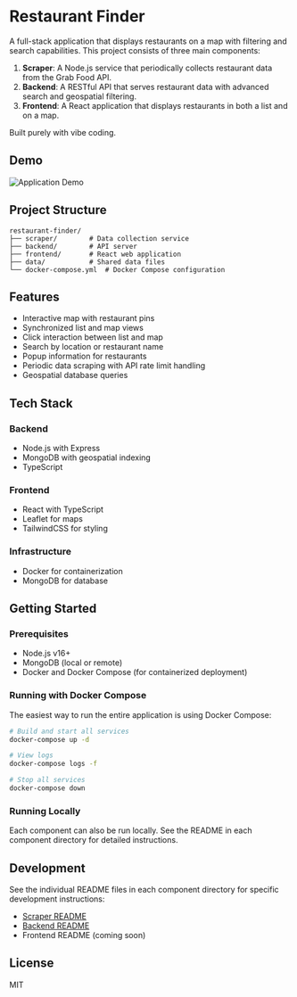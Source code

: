 # Restaurant Finder

A full-stack application that displays restaurants on a map with filtering and search capabilities. This project consists of three main components:

1. **Scraper**: A Node.js service that periodically collects restaurant data from the Grab Food API.
2. **Backend**: A RESTful API that serves restaurant data with advanced search and geospatial filtering.
3. **Frontend**: A React application that displays restaurants in both a list and on a map.

Built purely with vibe coding.

## Demo

![Application Demo](final.gif)

## Project Structure

```
restaurant-finder/
├── scraper/        # Data collection service
├── backend/        # API server
├── frontend/       # React web application
├── data/           # Shared data files
└── docker-compose.yml  # Docker Compose configuration
```

## Features

- Interactive map with restaurant pins
- Synchronized list and map views
- Click interaction between list and map
- Search by location or restaurant name
- Popup information for restaurants
- Periodic data scraping with API rate limit handling
- Geospatial database queries

## Tech Stack

### Backend
- Node.js with Express
- MongoDB with geospatial indexing
- TypeScript

### Frontend
- React with TypeScript
- Leaflet for maps
- TailwindCSS for styling

### Infrastructure
- Docker for containerization
- MongoDB for database

## Getting Started

### Prerequisites

- Node.js v16+
- MongoDB (local or remote)
- Docker and Docker Compose (for containerized deployment)

### Running with Docker Compose

The easiest way to run the entire application is using Docker Compose:

```bash
# Build and start all services
docker-compose up -d

# View logs
docker-compose logs -f

# Stop all services
docker-compose down
```

### Running Locally

Each component can also be run locally. See the README in each component directory for detailed instructions.

## Development

See the individual README files in each component directory for specific development instructions:

- [Scraper README](./scraper/README.md)
- [Backend README](./backend/README.md)
- Frontend README (coming soon)

## License

MIT 